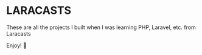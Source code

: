 # LARACASTS

These are all the projects I built when I was learning PHP, Laravel, etc. from Laracasts

Enjoy! 🥸

